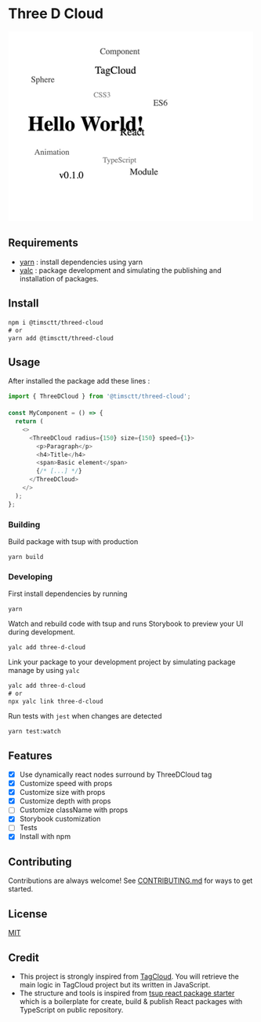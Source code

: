 # Three D Cloud

![Three D Cloud](.github/images/ThreeDCloud.gif 'Three D Cloud')

## Requirements

- [yarn](https://classic.yarnpkg.com/lang/en/docs/install/ 'yarn') : install dependencies using yarn
- [yalc](https://github.com/wclr/yalc 'yalc') : package development and simulating the publishing and installation of packages.

## Install

```shell
npm i @timsctt/threed-cloud
# or
yarn add @timsctt/threed-cloud
```

## Usage

After installed the package add these lines :

```typescript
import { ThreeDCloud } from '@timsctt/threed-cloud';

const MyComponent = () => {
  return (
    <>
      <ThreeDCloud radius={150} size={150} speed={1}>
        <p>Paragraph</p>
        <h4>Title</h4>
        <span>Basic element</span>
        {/* [...] */}
      </ThreeDCloud>
    </>
  );
};
```

### Building

Build package with tsup with production

```shell
yarn build
```

### Developing

First install dependencies by running

```shell
yarn
```

Watch and rebuild code with tsup and runs Storybook to preview your UI during development.

```shell
yalc add three-d-cloud
```

Link your package to your development project by simulating package manage by using `yalc`

```shell
yalc add three-d-cloud
# or
npx yalc link three-d-cloud
```

Run tests with `jest` when changes are detected

```shell
yarn test:watch
```

## Features

- [x] Use dynamically react nodes surround by ThreeDCloud tag
- [x] Customize speed with props
- [x] Customize size with props
- [x] Customize depth with props
- [ ] Customize className with props
- [x] Storybook customization
- [ ] Tests
- [x] Install with npm

## Contributing

Contributions are always welcome! See [CONTRIBUTING.md](CONTRIBUTING.md 'CONTRIBUTING.md') for ways to get started.

## License

[MIT](https://choosealicense.com/licenses/mit/)

## Credit

- This project is strongly inspired from [TagCloud](https://github.com/cong-min/TagCloud 'TagCloud'). You will retrieve the main logic in TagCloud project but its written in JavaScript.
- The structure and tools is inspired from [tsup react package starter](https://github.com/TimMikeladze/tsup-react-package-starter 'tsup react package starter') which is a boilerplate for create, build & publish React packages with TypeScript on public repository.
